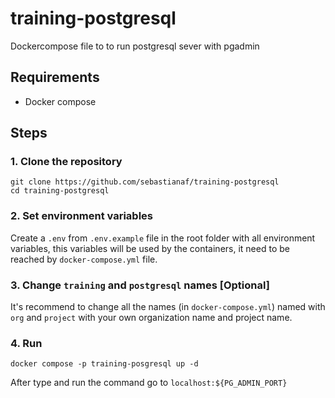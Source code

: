 # training-postgresql
 Dockercompose file to to run postgresql sever with pgadmin

## Requirements
 - Docker compose

## Steps
### 1. Clone the repository
```shell
git clone https://github.com/sebastianaf/training-postgresql
cd training-postgresql
```
### 2. Set environment variables
Create a `.env` from `.env.example` file in the root folder with all environment variables, this variables will be used by the containers, it need to be reached by `docker-compose.yml` file.

### 3. Change `training` and `postgresql` names [Optional]
It's recommend to change all the names (in `docker-compose.yml`) named with `org` and `project` with your own organization name and project name.

### 4. Run
```shell
docker compose -p training-posgresql up -d
```
After type and run the command go to `localhost:${PG_ADMIN_PORT}`